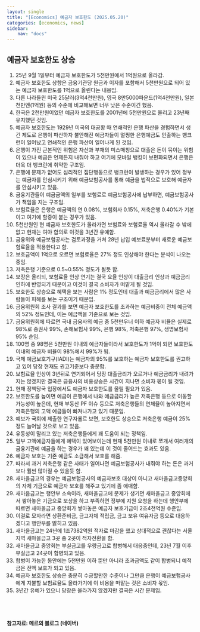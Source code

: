 ```yaml
---
layout: single
title: "[Economics] 예금자 보호한도 (2025.05.20)"
categories: [economics, news]
sidebar:
    nav: "docs"
---
```


## 예금자 보호한도 상승
1. 25년 9월 1일부터 예금자 보호한도가 5천만원에서 1억원으로 올라감.
1. 예금자 보호한도 상향은 금융기관당 원금과 이자를 포함해서 5천만원으로 되어 있는 예금자 보호한도를 1억으로 올린다는 내용임.
1. 다른 나라들읜 미국 25달러(3억4천만원), 영국 8만5000파운드(1억4천만원), 일본 천만엔(1억원) 등의 수준에 비교해보면 너무 낮은 수준이긴 했음.
1. 한국은 2천만원이었던 예금자 보호한도를 2001년에 5천만원으로 올리고 23년째 유지했던 것임.
1. 예금자 보호한도는 1929년 미국의 대공황 때 연쇄적인 은행 파산을 경험하면서 생긴 제도로 은행이 파산하자 불안해진 예금자들이 멀쩡한 은행예금도 인출하는 뱅크런이 일어났고 연쇄적인 은행 파산이 일어나게 된 것임.
1. 은행이 가진 근본적인 위험은 자산과 부채의 미스매칭으로 대출은 돈이 묶이는 위험이 있으나 예금은 언제든지 내줘야 하고 여기에 모바일 뱅킹이 보편화되면서 은행은 더욱 더 뱅크런에 취약한 구조임.
1. 은행에 문제가 없어도 심리적인 집단행동으로 뱅크런이 발생하는 경우가 있어 정부는 예금자를 안심시키기 위해 예금보험공사를 통해 예금을 법적으로 보호해 예금자를 안심시키고 있음.
1. 금융기관들이 예금금액의 일부를 보험료로 예금보험공사에 납부하면, 예금보험공사가 책임을 지는 구조임.
1. 보험료율은 은행은 예금액의 연 0.08%, 보험회사 0.15%, 저축은행 0.40%가 기본이고 여기에 할증이 붙는 경우가 있음.
1. 5천만원인 현 예금자 보호한도가 올라가면 보험료와 보험료율 역시 올라갈 수 밖에 없고 현재는 여야 합의로 이것을 3년간 유예함.
1. 금융위와 예금보험공사는 검토과정을 거쳐 28년 납입 예보료분부터 새로운 예금보험료율을 적용한다고 함.
1. 보호금액이 1억으로 오르면 보험료율은 27% 정도 인상해야 한다는 분석이 나오는 중임.
1. 저축은행 기준으로 0.5~0.55% 정도가 될듯 함.
1. 보장은 올리되, 보험료율 인상 연기는 결국 요율 인상이 대출금리 인상과 예금금리 인하에 반영되기 때문이고 이것이 결국 소비자가 떠맡게 될 것임.
1. 보호한도 상승으로 혜택을 보는 사람은 1% 정도인데 대출과 예금금리에서 많은 사람들이 피해를 보는 구조이기 때문임.
1. 금융위원회 조사 결과를 보면 예금자 보호한도를 초과하는 예금비중이 전체 예금액의 52% 정도인데, 이는 예금액을 기준으로 보는 것임.
1. 금융위원회에 따르면 국내 금융사의 예금 중 5천만우너 이하 예금자 비율은 실제로 98%로 증권사 99%, 손해보험사 99%, 은행 98%, 저축은행 97%, 생명보험사 95% 순임.
1. 100명 중 98명은 5천만원 이내의 예금자들이라서 보호한도가 1억이 되면 보호한도 이내의 예금자 비율이 98%에서 99%가 됨.
1. 국제 예금보호기구(IADI)는 예금자의 95%를 보호하는 예금자 보호한도를 권고하고 있어 당장 현재도 권고기준보다 충분함.
1. 보험료율 인상이 3년뒤로 연기되어서 당장 대출금리가 오르거나 예금금리가 내려가지는 않겠지만 결국은 금융사의 비용상승은 시간이 지나면 소비자 몫이 될 것임.
1. 현재 정책당국 입장에서도 예금자 보호한도를 올릴 필요가 있음.
1. 보호한도를 높이면 예금이 은행에서 나와 예금금리가 높은 저축은행 등으로 이동할 가능성이 높은데, 현재 부동산 PF 이슈 등으로 저축은행들의 연체율이 높아지면서 저축은행의 고액 예금들이 빠져나가고 있기 때문임.
1. 예보가 국회에 제출한 연구자룔르 보면, 보호한도 상승으로 저축은행 예금이 25% 정도 늘어날 것으로 보고 있음.
1. 유동성이 말리고 있는 저축은행들에게 꽤 도움이 되는 정책임.
1. 일부 고액예금자들에게 혜택이 있어보이는데 현재 5천만원 이내로 쪼개서 여러개의 금융기관에 예금을 하는 경우가 꽤 있는데 이 것이 줄어드는 효과도 있음.
1. 예금자 보호는 기존 예금도 소급해서 보호를 해줌.
1. 따라서 과거 저축은행 같은 사태가 일어나면 예금보험공사가 내줘야 하는 돈은 과거보다 훨씬 많아질 수 있을듯 함.
1. 새마을금고의 경우는 예금보험공사의 예금자보호 대상이 아니고 새마을금고중앙회의 자체 기금으로 예금자 보호를 해주고 있기에 좀 애매함.
1. 새마음금고는 행안부 소속이라, 새마을금고에 문제가 생기면 새마을금고 중앙회에서 쌓아놓은 기금으로 보상을 하고 부족하면 정부에 지원 요청을 하는데 행안부에 따르면 새마을금고 중앙회가 쌓아놓은 예금자 보호기금이 2조4천억원 수준임.
1. 이걸로 모자라면 상환준비금, 금고자체 적립금, 금고 보유 여유자금 등으로 대응하겠다고 행안부를 밝히고 있음.
1. 새마을금고는 24년에 1조7382억원 적자로 마감을 했고 상대적으로 괜찮다는 서울지역 새마을금고 3곳 중 2곳이 적자전환을 함.
1. 새마을금고 중앙회는 부실금고를 우량금고로 합병해서 대응중인데, 23년 7월 이후 부실금고 24곳이 합병되고 있음.
1. 합병이 가능한 동안에는 5천만원 이하 뿐만 아니라 초과금액도 같이 합병되니 예적금은 전액 보호가 되고 있음.
1. 예금자 보호한도 상승은 충분히 수긍할만한 수준이나 그만큼 은행이 예금보험공사에게 지불할 보험료율도 올라가기에 이 비용을 떠맡는 것은 소비자 몫임.
1. 3년간 유예가 있으니 당장은 올라가지 않겠지만 결국은 시간 문제임.


<br/>
<br/>

#### 참고자료: 메르의 블로그 (네이버)